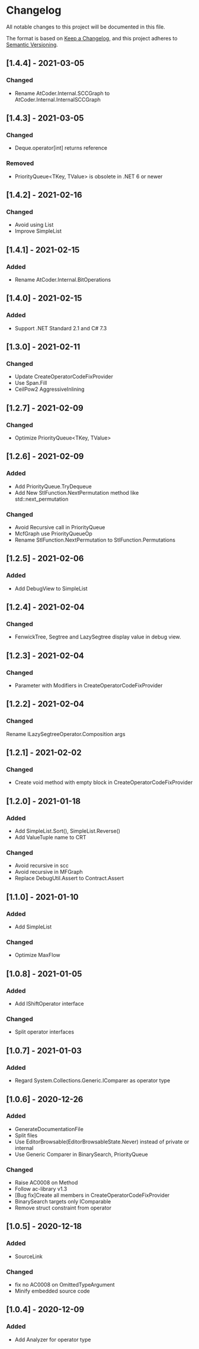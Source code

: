 # Changelog

All notable changes to this project will be documented in this file.

The format is based on [Keep a Changelog](https://keepachangelog.com/en/1.0.0/),
and this project adheres to [Semantic Versioning](https://semver.org/spec/v2.0.0.html).

## [1.4.4] - 2021-03-05
### Changed
- Rename AtCoder.Internal.SCCGraph to AtCoder.Internal.InternalSCCGraph

## [1.4.3] - 2021-03-05
### Changed
- Deque<T>.operator[int] returns reference
### Removed
- PriorityQueue<TKey, TValue> is obsolete in .NET 6 or newer

## [1.4.2] - 2021-02-16
### Changed
- Avoid using List<T>
- Improve SimpleList<T>

## [1.4.1] - 2021-02-15
### Added
- Rename AtCoder.Internal.BitOperations

## [1.4.0] - 2021-02-15
### Added
- Support .NET Standard 2.1 and C# 7.3

## [1.3.0] - 2021-02-11
### Changed
- Update CreateOperatorCodeFixProvider
- Use Span<T>.Fill
- CeilPow2 AggressiveInlining

## [1.2.7] - 2021-02-09
### Changed
- Optimize PriorityQueue<TKey, TValue>

## [1.2.6] - 2021-02-09
### Added
- Add PriorityQueue.TryDequeue
- Add New StlFunction.NextPermutation method like std::next_permutation

### Changed
- Avoid Recursive call in PriorityQueue
- McfGraph use PriorityQueueOp
- Rename StlFunction.NextPermutation to StlFunction.Permutations

## [1.2.5] - 2021-02-06
### Added
- Add DebugView to SimpleList<T>

## [1.2.4] - 2021-02-04
### Changed
- FenwickTree, Segtree and LazySegtree display value in debug view.

## [1.2.3] - 2021-02-04
### Changed
- Parameter with Modifiers in CreateOperatorCodeFixProvider

## [1.2.2] - 2021-02-04
### Changed
Rename ILazySegtreeOperator.Composition args

## [1.2.1] - 2021-02-02
### Changed
- Create void method with empty block in CreateOperatorCodeFixProvider

## [1.2.0] - 2021-01-18
### Added
- Add SimpleList<T>.Sort(), SimpleList<T>.Reverse()
- Add ValueTuple name to CRT

### Changed
- Avoid recursive in scc
- Avoid recursive in MFGraph
- Replace DebugUtil.Assert to Contract.Assert

## [1.1.0] - 2021-01-10
### Added
- Add SimpleList<T>

### Changed
- Optimize MaxFlow

## [1.0.8] - 2021-01-05
### Added
- Add IShiftOperator interface

### Changed
- Split operator interfaces

## [1.0.7] - 2021-01-03
### Added
- Regard System.Collections.Generic.IComparer<T> as operator type

## [1.0.6] - 2020-12-26
### Added

- GenerateDocumentationFile
- Split files
- Use EditorBrowsable(EditorBrowsableState.Never) instead of private or internal
- Use Generic Comparer in BinarySearch, PriorityQueue

### Changed
- Raise AC0008 on Method
- Follow ac-library v1.3
- [Bug fix]Create all members in CreateOperatorCodeFixProvider
- BinarySearch targets only IComparable<T>
- Remove struct constraint from operator

## [1.0.5] - 2020-12-18
### Added
- SourceLink

### Changed
- fix no AC0008 on OmittedTypeArgument
- Minify embedded source code

## [1.0.4] - 2020-12-09
### Added

- Add Analyzer for operator type
